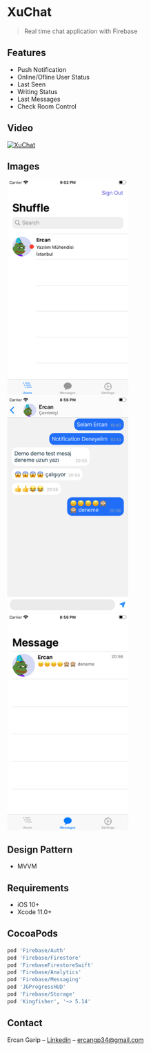 # XuChat
> Real time chat application with Firebase

## Features

- Push Notification
- Online/Ofline User Status
- Last Seen
- Writing Status
- Last Messages
- Check Room Control

## Video
[![XuChat](https://i.hizliresim.com/zu72GL.png)](https://www.youtube.com/watch?v=QrcmAHae_BA)

## Images

<img height = 500 width = full src="images/shuffle.png">  <img height = 500 width = full src="images/chatting.png">     <img height = 500 width = full src="images/messages.png">


## Design Pattern
- MVVM


## Requirements

- iOS 10+
- Xcode 11.0+


## CocoaPods

```ruby
pod 'Firebase/Auth'
pod 'Firebase/Firestore'
pod 'FirebaseFirestoreSwift'
pod 'Firebase/Analytics'
pod 'Firebase/Messaging'
pod 'JGProgressHUD'
pod 'Firebase/Storage'
pod 'Kingfisher', '~> 5.14'
```

## Contact

Ercan Garip – [Linkedin](https://www.linkedin.com/in/ercangarip/) – ercangp34@gmail.com
